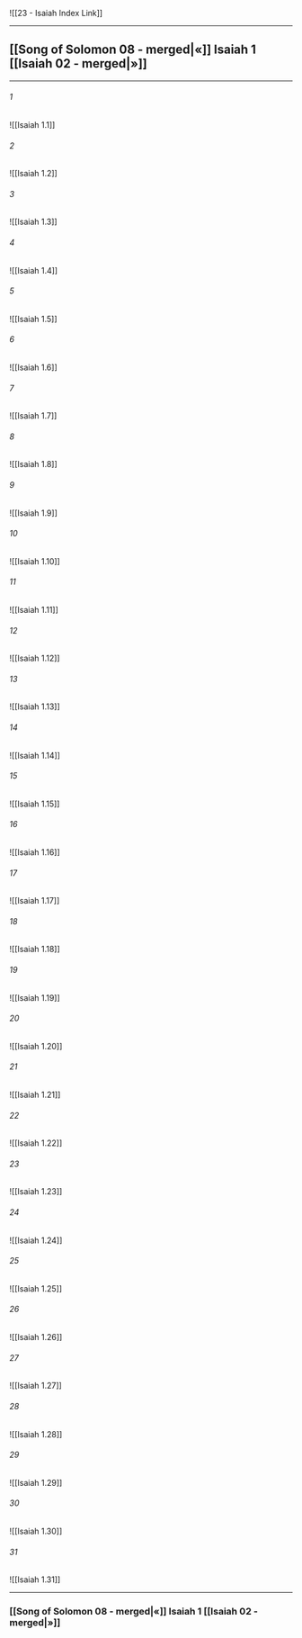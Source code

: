 ![[23 - Isaiah Index Link]]

---
##  [[Song of Solomon 08 - merged|«]] Isaiah 1 [[Isaiah 02 - merged|»]]

---

###### 1
![[Isaiah 1.1]] 

###### 2
![[Isaiah 1.2]] 

###### 3
![[Isaiah 1.3]] 

###### 4
![[Isaiah 1.4]]

###### 5 
![[Isaiah 1.5]] 

###### 6
![[Isaiah 1.6]] 

###### 7
![[Isaiah 1.7]] 

###### 8
![[Isaiah 1.8]] 

###### 9
![[Isaiah 1.9]] 

###### 10
![[Isaiah 1.10]] 

###### 11
![[Isaiah 1.11]] 

###### 12
![[Isaiah 1.12]]

###### 13
![[Isaiah 1.13]] 

###### 14
![[Isaiah 1.14]] 

###### 15
![[Isaiah 1.15]]

###### 16
![[Isaiah 1.16]] 

###### 17
![[Isaiah 1.17]]

###### 18
![[Isaiah 1.18]] 

###### 19
![[Isaiah 1.19]] 

###### 20
![[Isaiah 1.20]]

###### 21
![[Isaiah 1.21]] 

###### 22
![[Isaiah 1.22]] 

###### 23
![[Isaiah 1.23]]

###### 24
![[Isaiah 1.24]] 

###### 25
![[Isaiah 1.25]]

###### 26
![[Isaiah 1.26]] 

###### 27
![[Isaiah 1.27]] 

###### 28
![[Isaiah 1.28]]

###### 29
![[Isaiah 1.29]] 

###### 30
![[Isaiah 1.30]] 

###### 31
![[Isaiah 1.31]] 

---
###  [[Song of Solomon 08 - merged|«]] Isaiah 1 [[Isaiah 02 - merged|»]]